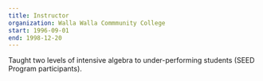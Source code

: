 ```yaml
---
title: Instructor
organization: Walla Walla Commmunity College
start: 1996-09-01
end: 1998-12-20
---
```


Taught two levels of intensive algebra to under-performing students (SEED Program participants).